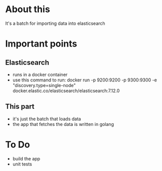 # About this

It's a batch for importing data into elasticsearch

# Important points

## Elasticsearch

- runs in a docker container
- use this command to run:
    docker run -p 9200:9200 -p 9300:9300 -e "discovery.type=single-node" docker.elastic.co/elasticsearch/elasticsearch:7.12.0


## This part
- it's just the batch that loads data
- the app that fetches the data is written in golang

# To Do
- build the app
- unit tests
